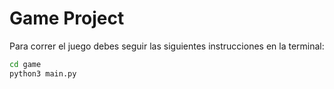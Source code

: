 # Game Project
Para correr el juego debes seguir las siguientes instrucciones en la terminal:

```sh
cd game
python3 main.py
```

